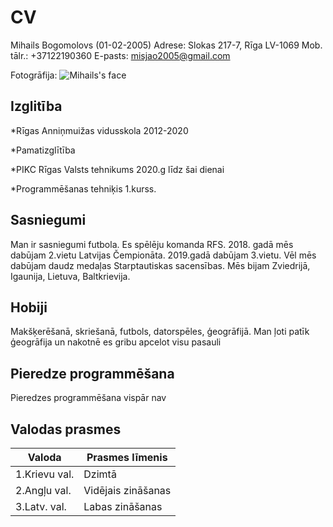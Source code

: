 # CV
Mihails Bogomolovs (01-02-2005)
Adrese: Slokas 217-7, Rīga LV-1069
Mob. tālr.: +37122190360
E-pasts: misjao2005@gmail.com

Fotogrāfija: ![Mihails's face](https://sun9-3.userapi.com/impf/c850332/v850332556/ef15f/NXYg4mbbWRI.jpg?size=720x522&quality=96&proxy=1&sign=a81173c7a37f7d87876fa56e4808994a&type=album)

## Izglitība
*Rīgas Anniņmuižas vidusskola 2012-2020

*Pamatizglītība

*PIKC Rīgas Valsts tehnikums 2020.g līdz šai dienai

*Programmēšanas tehniķis 1.kurss.


## Sasniegumi
Man ir sasniegumi futbola. Es spēlēju komanda RFS. 2018. gadā mēs dabūjam 2.vietu Latvijas Čempionāta. 2019.gadā dabūjam 3.vietu. Vēl mēs dabūjam daudz medaļas Starptautiskas sacensības. Mēs bijam Zviedrijā, Igaunija, Lietuva, Baltkrievija.

## Hobiji
Makšķerēšanā, skriešanā, futbols, datorspēles, ģeogrāfijā.
Man ļoti patīk ģeogrāfija un nakotnē es gribu apcelot visu pasauli

## Pieredze programmēšana
Pieredzes programmēšana vispār nav


## Valodas prasmes
| Valoda          | Prasmes līmenis       |
| ------------    | --------------------- |
|  1.Krievu val.  |        Dzimtā         |
|  2.Angļu val.   |     Vidējais zināšanas|
|  3.Latv. val.   |     Labas zināšanas   |
